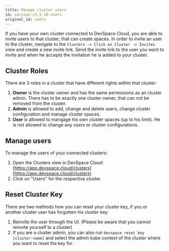 ```yaml
---
title: Manage cluster users
id: version-v3.5.18-users
original_id: users
---
```


If you have your own cluster connected to DevSpace Cloud, you are able to invite users to that cluster, that can create spaces. In order to invite an user to the cluster, navigate to the `Clusters -> Click on Cluster -> Invites` view and create a new invite link. Send the invite link to the user you want to invite and when he accepts the invitation he is added to your cluster.  

## Cluster Roles

There are 3 roles in a cluster that have different rights within that cluster:
1. **Owner** is the cluster owner and has the same permissions as an cluster admin. There has to be exactly one cluster owner, that can not be removed from the cluster.
2. **Admin** is allowed to add, change and delete users, change cluster configuration and manage cluster spaces.
3. **User** is allowed to mangage his own cluster spaces (up to his limit). He is not allowed to change any users or cluster configurations.

## Manage users

To manage the users of your connected clusters:
1. Open the Clusters view in DevSpace Cloud: [https://app.devspace.cloud/clusters](https://app.devspace.cloud/clusters)
2. Click on "Users" for the respective cluster


## Reset Cluster Key

There are two methods how you can reset your cluster key, if you or another cluster user has forgotten his cluster key:
1. Reinvite the user through the UI. (Please be aware that you cannot reinvite yourself to a cluster)
2. If you are a cluster admin, you can also run `devspace reset key [cluster-name]` and select the admin kube context of the cluster where you want to reset the key for.
